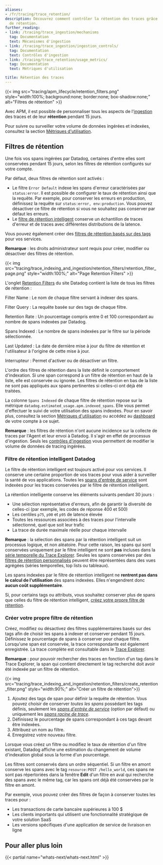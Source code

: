 ```yaml
---
aliases:
- /fr/tracing/trace_retention/
description: Découvrez comment contrôler la rétention des traces grâce aux filtres
  de rétention.
further_reading:
- link: /tracing/trace_ingestion/mechanisms
  tag: Documentation
  text: Mécanismes d'ingestion
- link: /tracing/trace_ingestion/ingestion_controls/
  tag: Documentation
  text: Contrôles d'ingestion
- link: /tracing/trace_retention/usage_metrics/
  tag: Documentation
  text: Métriques d'utilisation

title: Rétention des traces
---
```


{{< img src="tracing/apm_lifecycle/retention_filters.png" style="width:100%; background:none; border:none; box-shadow:none;" alt="Filtres de rétention" >}}

Avec APM, il est possible de personnaliser tous les aspects de l'[ingestion][1] des traces et de leur **rétention** pendant 15 jours.

Pour suivre ou surveiller votre volume de données ingérées et indexées, consultez la section [Métriques d'utilisation][2].

## Filtres de rétention

Une fois vos spans ingérées par Datadog, certaines d'entre elles sont conservées pendant 15 jours, selon les filtres de rétention configurés sur votre compte.

Par défaut, deux filtres de rétention sont activés :
- Le filtre `Error Default` indexe les spans d'erreur caractérisées par `status:error`. Il est possible de configurer le taux de rétention ainsi que la requête. Par exemple, pour conserver les erreurs en production, définissez la requête sur `status:error, env:production`. Vous pouvez désactiver ce filtre de rétention si vous ne souhaitez pas conserver par défaut les erreurs.
- Le [filtre de rétention intelligent](#filtre-de-retention-intelligent-datadog) conserve un échantillon de traces d'erreur et de traces avec différentes distributions de la latence.

Vous pouvez également créer des [filtres de rétention basés sur des tags](#creer-votre-propre-filtre-de-retention) pour vos services.

**Remarque** : les droits administrateur sont requis pour créer, modifier ou désactiver des filtres de rétention.

{{< img src="tracing/trace_indexing_and_ingestion/retention_filters/retention_filter_page.png" style="width:100%;" alt="Page Retention Filters" >}}

L'onglet [Retention Filters][3] du site Datadog contient la liste de tous les filtres de rétention :

Filter Name
: Le nom de chaque filtre servant à indexer des spans.

Filter Query
: La requête basée sur des tags de chaque filtre.

Retention Rate
: Un pourcentage compris entre 0 et 100 correspondant au nombre de spans indexées par Datadog.

Spans Indexed
: Le nombre de spans indexées par le filtre sur la période sélectionnée.

Last Updated
: La date de dernière mise à jour du filtre de rétention et l'utilisateur à l'origine de cette mise à jour.

Interrupteur
: Permet d'activer ou de désactiver un filtre.

L'ordre des filtres de rétention dans la liste définit le comportement d'indexation. Si une span correspond à un filtre de rétention en haut de la liste, elle est conservée ou ignorée. Les filtres de rétention en bas de la liste ne sont pas appliqués aux spans pertinentes si celles-ci ont déjà été traitées.

La colonne `Spans Indexed` de chaque filtre de rétention repose sur la métrique `datadog.estimated_usage.apm.indexed_spans`. Elle vous permet d'effectuer le suivi de votre utilisation des spans indexées. Pour en savoir plus, consultez la section [Métriques d'utilisation][2] ou accédez au [dashboard][4] de votre compte à ce sujet.

<div class="alert alert-info"><strong>Remarque</strong> : les filtres de rétention n'ont aucune incidence sur la collecte de traces par l'Agent et leur envoi à Datadog. Il s'agir en effet de processus d'ingestion. Seuls les <a href="/tracing/trace_ingestion/mechanisms">contrôles d'ingestion</a> vous permettent de modifier le volume de données de tracing ingérées.</div>

### Filtre de rétention intelligent Datadog

Le filtre de rétention intelligent est toujours activé pour vos services. Il conserve une certaine proportion de vos traces pour vous aider à surveiller la santé de vos applications. Toutes les [spans d'entrée de service][5] sont indexées pour les traces conservées par le filtre de rétention intelligent.

La rétention intelligente conserve les éléments suivants pendant 30 jours :

 - Une sélection représentative d'erreurs, afin de garantir la diversité de celles-ci (par exemple, les codes de réponse 400 et 500)
 - Les centiles `p75`, `p90` et `p95` de latence élevée
 - Toutes les ressources associées à des traces pour l'intervalle sélectionné, quel que soit leur trafic
 - La trace de durée maximale réelle pour chaque intervalle

**Remarque** : la sélection des spans par la rétention intelligent suit un processus logique, et non aléatoire. Pour cette raison, les spans qui sont conservées uniquement par le filtre intelligent ne sont **pas** incluses dans la [série temporelle du Trace Explorer][6]. Seules les spans conservées par des [filtres de rétention personnalisés](#créer-votre-propre-filtre-de-retention) peuvent être représentées dans des vues agrégées (séries temporelles, top lists ou tableaux).

Les spans indexées par le filtre de rétention intelligent ne **rentrent pas dans le calcul de l'utilisation** des spans indexées. Elles n'engendrent donc **aucun coût supplémentaire**.

Si, pour certains tags ou attributs, vous souhaitez conserver plus de spans que celles du filtre de rétention intelligent, [créez votre propre filtre de rétention](#creer-votre-propre-filtre-de-retention).

### Créer votre propre filtre de rétention

Créez, modifiez ou désactivez des filtres supplémentaires basés sur des tags afin de choisir les spans à indexer et conserver pendant 15 jours. Définissez le pourcentage de spans à conserver pour chaque filtre. Lorsqu'une span est conservée, la trace correspondante est également enregistrée. La trace complète est consultable dans le [Trace Explorer][7].

**Remarque** : pour pouvoir rechercher des traces en fonction d'un tag dans le Trace Explorer, la span qui contient directement le tag recherché doit avoir été indexée par un filtre de rétention.

{{< img src="tracing/trace_indexing_and_ingestion/retention_filters/create_retention_filter.png" style="width:90%;" alt="Créer un filtre de rétention">}}

1. Ajoutez des tags de span pour définir la requête de rétention. Vous pouvez choisir de conserver _toutes les spans_ possédant les tags définis, seulement les _[spans d'entrée de service][5]_ (option par défaut) ou uniquement les _[spans racine de trace][8]_.
2. Définissez le pourcentage de spans correspondant à ces tags devant être indexées.
3. Attribuez un nom au filtre.
4. Enregistrez votre nouveau filtre.

Lorsque vous créez un filtre ou modifiez le taux de rétention d'un filtre existant, Datadog affiche une estimation du changement de volume d'indexation global sous la forme d'un pourcentage.

Les filtres sont conservés dans un ordre séquentiel. Si un filtre en amont conserve les spans avec le tag `resource:POST /hello_world`, ces spans ne sont pas répertoriées dans la fenêtre **Edit** d'un filtre en aval qui recherche des spans avec le même tag, car les spans ont déjà été conservées par le filtre en amont.

Par exemple, vous pouvez créer des filtres de façon à conserver toutes les traces pour :

- Les transactions de carte bancaire supérieures à 100 $
- Les clients importants qui utilisent une fonctionnalité stratégique de votre solution SaaS
- Les versions spécifiques d'une application de service de livraison en ligne

## Pour aller plus loin

{{< partial name="whats-next/whats-next.html" >}}

[1]: /fr/tracing/trace_ingestion
[2]: /fr/tracing/trace_retention/usage_metrics
[3]: https://app.datadoghq.com/apm/traces/retention-filters
[4]: https://app.datadoghq.com/dash/integration/30337/app-analytics-usage
[5]: /fr/tracing/visualization/#service-entry-span
[6]: /fr/tracing/trace_explorer/?tab=timeseriesview#indexed-spans-search-with-15-day-retention
[7]: /fr/tracing/trace_explorer/?tab=listview#indexed-spans-search-with-15-day-retention
[8]: /fr/tracing/visualization/#trace-root-span
